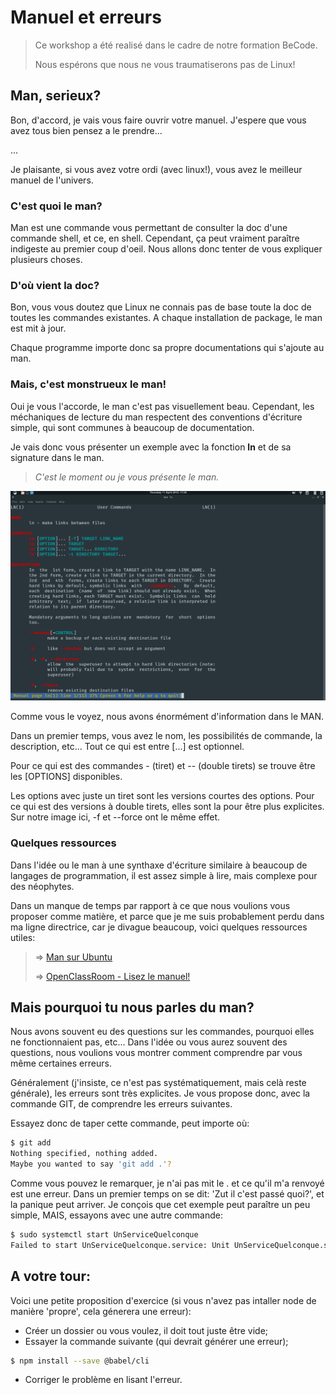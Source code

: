 # Manuel et erreurs

> Ce workshop a été realisé dans le cadre de notre formation BeCode.
>
> Nous espérons que nous ne vous traumatiserons pas de Linux!

<!-- ## Preambule
Toutes les images de démo que je vais vous montrer sont des screenshots que j'ai pris directement dans ma console.
Cependant, certaines commandes seront légerement différentes, notemment les installations de packages.
 -->

## Man, serieux?

Bon, d'accord, je vais vous faire ouvrir votre manuel. J'espere que vous avez tous bien pensez a le prendre...

...

Je plaisante, si vous avez votre ordi (avec linux!), vous avez le meilleur manuel de l'univers.

### C'est quoi le man?

Man est une commande vous permettant de consulter la doc d'une commande shell, et ce, en shell. Cependant, ça peut vraiment paraître indigeste au premier coup d'oeil. Nous allons donc tenter de vous expliquer plusieurs choses.

### D'où vient la doc?

Bon, vous vous doutez que Linux ne connais pas de base toute la doc de toutes les commandes existantes. A chaque installation de package, le man est mit à jour.

Chaque programme importe donc sa propre documentations qui s'ajoute au man.

### Mais, c'est monstrueux le man!

Oui je vous l'accorde, le man c'est pas visuellement beau. Cependant, les méchaniques de lecture du man respectent des conventions d'écriture simple, qui sont communes à beaucoup de documentation.

Je vais donc vous présenter un exemple avec la fonction **ln** et de sa signature dans le man.

> _C'est le moment ou je vous présente le man._

![MAN pour LN](./img/manln.jpg)

Comme vous le voyez, nous avons énormément d'information dans le MAN. 

Dans un premier temps, vous avez le nom, les possibilités de commande, la description, etc... Tout ce qui est entre [...] est optionnel. 

Pour ce qui est des commandes - (tiret) et -- (double tirets) se trouve être les [OPTIONS] disponibles.

Les options avec juste un tiret sont les versions courtes des options. Pour ce qui est des versions à double tirets, elles sont la pour être plus explicites. Sur notre image ici, -f et --force ont le même effet.

### Quelques ressources

Dans l'idée ou le man à une synthaxe d'écriture similaire à beaucoup de langages de programmation, il est assez simple à lire, mais complexe pour des néophytes.

Dans un manque de temps par rapport à ce que nous voulions vous proposer comme matière, et parce que je me suis probablement perdu dans ma ligne directrice, car je divague beaucoup, voici quelques ressources utiles:

> => [Man sur Ubuntu](https://doc.ubuntu-fr.org/man)
>
> => [OpenClassRoom - Lisez le manuel!](https://openclassrooms.com/fr/courses/43538-reprenez-le-controle-a-laide-de-linux/39740-rtfm-lisez-le-manuel)

## Mais pourquoi tu nous parles du man?

Nous avons souvent eu des questions sur les commandes, pourquoi elles ne fonctionnaient pas, etc... Dans l'idée ou vous aurez souvent des questions, nous voulions vous montrer comment comprendre par vous même certaines erreurs.

Généralement (j'insiste, ce n'est pas systématiquement, mais celà reste générale), les erreurs sont très explicites. Je vous propose donc, avec la commande GIT, de comprendre les erreurs suivantes.

Essayez donc de taper cette commande, peut importe où:

```sh
$ git add
Nothing specified, nothing added.
Maybe you wanted to say 'git add .'?
```

Comme vous pouvez le remarquer, je n'ai pas mit le . et ce qu'il m'a renvoyé est une erreur. Dans un premier temps on se dit: 'Zut il c'est passé quoi?', et la panique peut arriver. Je conçois que cet exemple peut paraître un peu simple, MAIS, essayons avec une autre commande:

```sh
$ sudo systemctl start UnServiceQuelconque
Failed to start UnServiceQuelconque.service: Unit UnServiceQuelconque.service not found.
```

## A votre tour:

Voici une petite proposition d'exercice (si vous n'avez pas intaller node de manière 'propre', cela génerera une erreur):

-   Créer un dossier ou vous voulez, il doit tout juste être vide;
-   Essayer la commande suivante (qui devrait générer une erreur);

```sh
$ npm install --save @babel/cli
```

-   Corriger le problème en lisant l'erreur.
